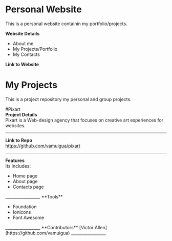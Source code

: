 # Personal Website
This is a personal website containin my portfolio/projects.

**Website Details**<br>
<ul>
<li>About me</li>
<li>My Projects/Portfolio</li>
<li>My Contacts</li>
</ul>

**Link to Website**<br>

# My Projects
This is a project repository my personal and group projects.

#Pixart<br>
**Project Details**<br>
Pixart is a Web-design agency that focuses on creative art experiences for websites.
_________________
**Link to Repo**<br>
https://github.com/vamuigua/pixart
_________________
**Features**<br>
Its includes:
<ul>
<li>Home page</li>
<li>About page</li>
<li>Contacts page</li>
</ul>
_________________
**Tools**
<ul>
<li>Foundation</li>
<li>Ionicons</li>
<li>Font Awesome</li>
</ul>
_________________
**Contributors**
[Victor Allen](https://github.com/vamuigua)
_________________
